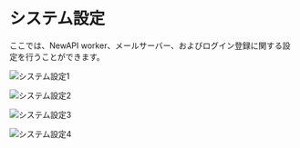 # システム設定

ここでは、NewAPI worker、メールサーバー、およびログイン登録に関する設定を行うことができます。

![システム設定1](../../../assets/guide/system-setting-1.png)

![システム設定2](../../../assets/guide/system-setting-2.png)

![システム設定3](../../../assets/guide/system-setting-3.png)

![システム設定4](../../../assets/guide/system-setting-4.png)